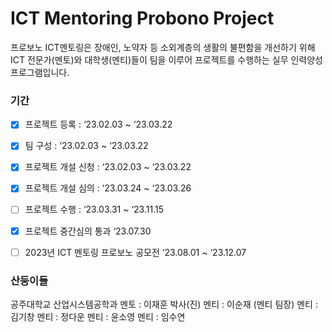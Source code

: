 # ICT Mentoring Probono Project

프로보노 ICT멘토링은 장애인, 노약자 등 소외계층의 생활의 불편함을 개선하기 위해 ICT 전문가(멘토)와 대학생(멘티)들이 팀을 이루어 프로젝트를 수행하는 실무 인력양성 프로그램입니다.

### 기간 
- [x]  프로젝트 등록 : ‘23.02.03 ~ ‘23.03.22
- [x]  팀 구성 : ‘23.02.03 ~ ‘23.03.22
- [x]  프로젝트 개설 신청 : ‘23.02.03 ~ ‘23.03.22
- [x]  프로젝트 개설 심의 : ‘23.03.24 ~ ‘23.03.26
- [ ]  프로젝트 수행 : ‘23.03.31 ~ ‘23.11.15
- [x]  프로젝트 중간심의 통과 ‘23.07.30
- [ ]  2023년 ICT 멘토링 프로보노 공모전 ‘23.08.01 ~ ‘23.12.07


### 산둥이들
공주대학교 산업시스템공학과 
멘토 : 이재훈 박사(진)
멘티 : 이순재 (멘티 팀장)
멘티 : 김기창
멘티 : 정다운
멘티 : 윤소영
멘티 : 임수연

